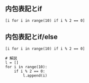 ## 内包表記とif
```
[i for i in range(10) if i % 2 == 0]
```

## 内包表記とif/else
```
[i for i in range(10) if i % 2 == 0]

# 解説
l = []
for i in range(10):
    if i % 2 == 0:
        l.append(i)
```
